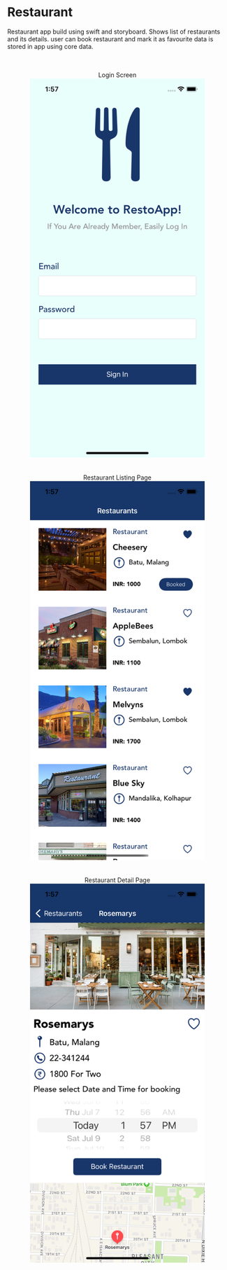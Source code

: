 # Restaurant
Restaurant app build using swift and storyboard. Shows list of restaurants and its details. user can book restaurant and mark it as favourite data is stored in app using core data.


<br/>
<br/>
<div align="center">
Login Screen
</div>

<div align="center">
    <img src="/Screenshot/Screenshot%201.png" width="400px"</img> 
</div>

<br/>
<br/>
<div align="center">
Restaurant Listing Page
</div>
<div align="center">
    <img src="/Screenshot/Screenshot%202.png" width="400px"</img> 
</div>

<br/>
<br/>
<div align="center">
Restaurant Detail Page
</div>
<div align="center">
    <img src="/Screenshot/Screenshot%203.png" width="400px"</img> 
</div>
